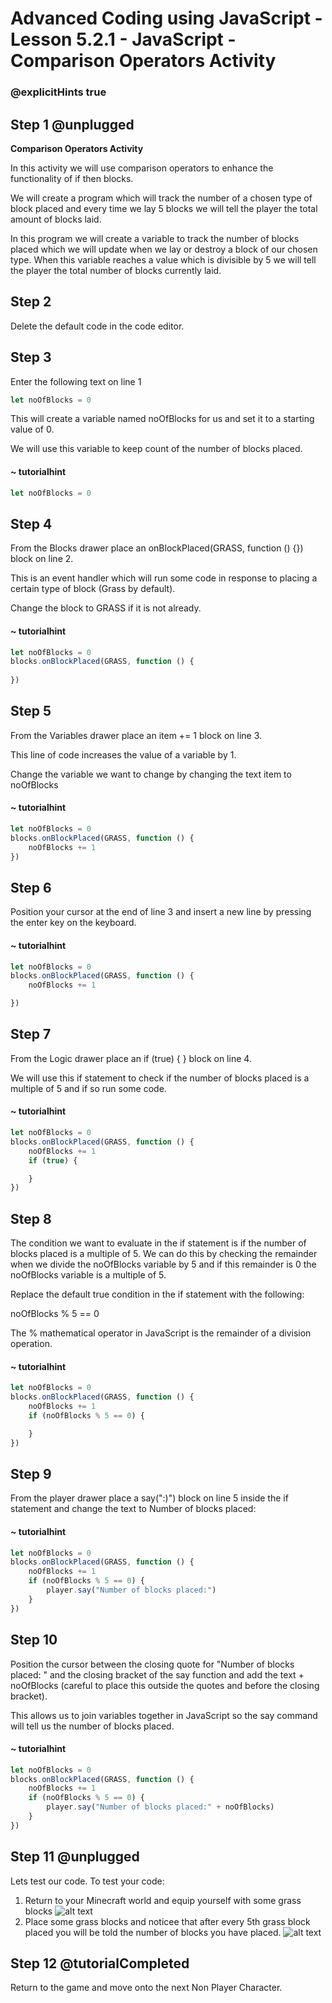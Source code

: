 # Advanced Coding using JavaScript - Lesson 5.2.1 - JavaScript - Comparison Operators Activity

### @explicitHints true

## Step 1 @unplugged
**Comparison Operators Activity**

In this activity we will use comparison operators to enhance the functionality of if then blocks.

We will create a program which will track the number of a chosen type of block placed and every time we lay 5 blocks we will tell the player the total amount of blocks laid.

In this program we will create a variable to track the number of blocks placed which we will update when we lay or destroy a block of our chosen type. When this variable reaches a value which is divisible by 5 we will tell the player the total number of blocks currently laid.

## Step 2
Delete the default code in the code editor.

## Step 3 
Enter the following text on line 1
```javascript
let noOfBlocks = 0
```
This will create a variable named noOfBlocks for us and set it to a starting value of 0.

We will use this variable to keep count of the number of blocks placed.
#### ~ tutorialhint
```javascript
let noOfBlocks = 0
```
## Step 4 
From the Blocks drawer place an onBlockPlaced(GRASS, function () {}) block on line 2.

This is an event handler which will run some code in response to placing a certain type of block (Grass by default).

Change the block to GRASS if it is not already.

#### ~ tutorialhint
```javascript
let noOfBlocks = 0
blocks.onBlockPlaced(GRASS, function () {
    
})
```
## Step 5
From the Variables drawer place an item += 1 block on line 3.

This line of code increases the value of a variable by 1.

Change the variable we want to change by changing the text item to noOfBlocks

#### ~ tutorialhint
```javascript
let noOfBlocks = 0
blocks.onBlockPlaced(GRASS, function () {
    noOfBlocks += 1
})
```

## Step 6
Position your cursor at the end of line 3 and insert a new line by pressing the enter key on the keyboard.
#### ~ tutorialhint
```javascript
let noOfBlocks = 0
blocks.onBlockPlaced(GRASS, function () {
    noOfBlocks += 1

})
```
## Step 7
From the Logic drawer place an if (true) { } block on line 4.

We will use this if statement to check if the number of blocks placed is a multiple of 5 and if so run some code.
#### ~ tutorialhint
```javascript
let noOfBlocks = 0
blocks.onBlockPlaced(GRASS, function () {
    noOfBlocks += 1
    if (true) {

    }
})
```
## Step 8
The condition we want to evaluate in the if statement is if the number of blocks placed is a multiple of 5. We can do this by checking the remainder when we divide the noOfBlocks variable by 5 and if this remainder is 0 the noOfBlocks variable is a multiple of 5.

Replace the default true condition in the if statement with the following:

noOfBlocks % 5 == 0

The % mathematical operator in JavaScript is the remainder of a division operation.
#### ~ tutorialhint
```javascript
let noOfBlocks = 0
blocks.onBlockPlaced(GRASS, function () {
    noOfBlocks += 1
    if (noOfBlocks % 5 == 0) {

    }
})
```
## Step 9
From the player drawer place a say(":)") block on line 5 inside the if statement and change the text to Number of blocks placed:
#### ~ tutorialhint
```javascript
let noOfBlocks = 0
blocks.onBlockPlaced(GRASS, function () {
    noOfBlocks += 1
    if (noOfBlocks % 5 == 0) {
        player.say("Number of blocks placed:")
    }
})
```
## Step 10
Position the cursor between the closing quote for "Number of blocks placed: " and the closing bracket of the say function and add the text + noOfBlocks (careful to place this outside the quotes and before the closing bracket).

This allows us to join variables together in JavaScript so the say command will tell us the number of blocks placed.
#### ~ tutorialhint
```javascript
let noOfBlocks = 0
blocks.onBlockPlaced(GRASS, function () {
    noOfBlocks += 1
    if (noOfBlocks % 5 == 0) {
        player.say("Number of blocks placed:" + noOfBlocks)
    }
})
```
## Step 11 @unplugged
Lets test our code.
To test your code:
1. Return to your Minecraft world and equip yourself with some grass blocks
![alt text](https://advancedjs.codingcredentials.com/Lesson5/5.2.1/images/1.jpg?raw=true "Test")
2. Place some grass blocks and noticee that after every 5th grass block placed you will be told the number of blocks you have placed.
![alt text](https://advancedjs.codingcredentials.com/Lesson5/5.2.1/images/2.jpg?raw=true "Test")

## Step 12 @tutorialCompleted
Return to the game and move onto the next Non Player Character.